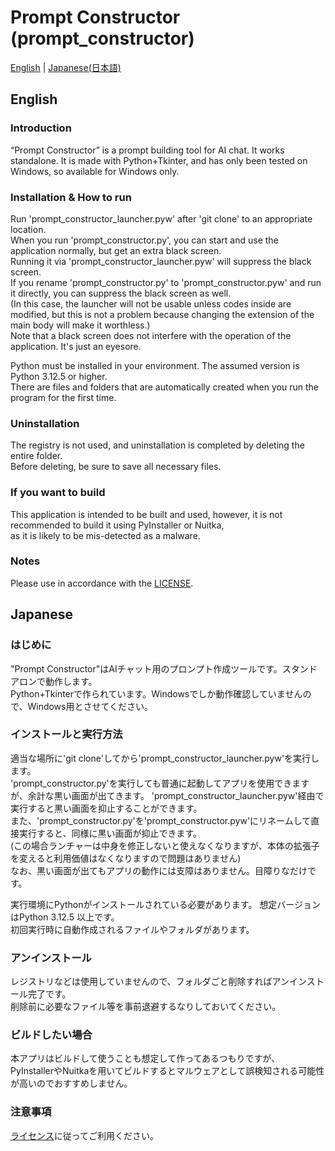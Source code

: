 # Prompt Constructor (prompt_constructor)
[English](#english) | [Japanese(日本語)](#japanese)

## English

### Introduction
“Prompt Constructor” is a prompt building tool for AI chat. It works standalone. 
It is made with Python+Tkinter, and has only been tested on Windows, so available for Windows only.  

### Installation & How to run
Run 'prompt_constructor_launcher.pyw' after 'git clone' to an appropriate location.  
When you run 'prompt_constructor.py', you can start and use the application normally, but get an extra black screen.  
Running it via 'prompt_constructor_launcher.pyw' will suppress the black screen.  
If you rename 'prompt_constructor.py' to 'prompt_constructor.pyw' and run it directly, you can suppress the black screen as well.  
(In this case, the launcher will not be usable unless codes inside are modified, but this is not a problem because changing the extension of the main body will make it worthless.)  
Note that a black screen does not interfere with the operation of the application. It's just an eyesore.  

Python must be installed in your environment. The assumed version is Python 3.12.5 or higher.  
There are files and folders that are automatically created when you run the program for the first time.  

### Uninstallation
The registry is not used, and uninstallation is completed by deleting the entire folder.  
Before deleting, be sure to save all necessary files.  

### If you want to build
This application is intended to be built and used, however, it is not recommended to build it using PyInstaller or Nuitka,  
as it is likely to be mis-detected as a malware.  

### Notes
Please use in accordance with the [LICENSE](./LICENSE).  



## Japanese

### はじめに
"Prompt Constructor"はAIチャット用のプロンプト作成ツールです。スタンドアロンで動作します。  
Python+Tkinterで作られています。Windowsでしか動作確認していませんので、Windows用とさせてください。  

### インストールと実行方法
適当な場所に'git clone'してから'prompt_constructor_launcher.pyw'を実行します。  
'prompt_constructor.py'を実行しても普通に起動してアプリを使用できますが、余計な黒い画面が出てきます。
'prompt_constructor_launcher.pyw'経由で実行すると黒い画面を抑止することができます。  
また、'prompt_constructor.py'を'prompt_constructor.pyw'にリネームして直接実行すると、同様に黒い画面が抑止できます。  
(この場合ランチャーは中身を修正しないと使えなくなりますが、本体の拡張子を変えると利用価値はなくなりますので問題はありません)  
なお、黒い画面が出てもアプリの動作には支障はありません。目障りなだけです。  

実行環境にPythonがインストールされている必要があります。 想定バージョンはPython 3.12.5 以上です。  
初回実行時に自動作成されるファイルやフォルダがあります。  

### アンインストール
レジストリなどは使用していませんので、フォルダごと削除すればアンインストール完了です。  
削除前に必要なファイル等を事前退避するなりしておいてください。  

### ビルドしたい場合
本アプリはビルドして使うことも想定して作ってあるつもりですが、  
PyInstallerやNuitkaを用いてビルドするとマルウェアとして誤検知される可能性が高いのでおすすめしません。  

### 注意事項
[ライセンス](./LICENSE)に従ってご利用ください。  


